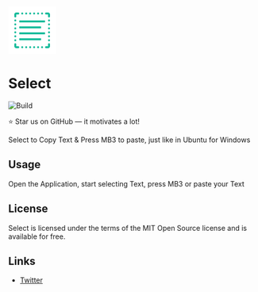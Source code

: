 <a>
    <img src="https://github.com/ValonK/Select/blob/main/assets/ic_logo.png?raw=true" alt="Select logo" title="Select" />
</a>

# Select

![Build](https://kastrati.visualstudio.com/Select/_apis/build/status/Select-.NET%20Desktop-CI)

:star: Star us on GitHub — it motivates a lot!

Select to Copy Text &amp; Press MB3 to paste, just like in Ubuntu for Windows

## Usage
Open the Application, start selecting Text, press MB3 or paste your Text

## License

Select is licensed under the terms of the MIT Open Source
license and is available for free.

## Links

* [Twitter](https://twitter.com/vkcodez)
